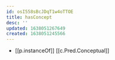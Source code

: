 ```yaml
---
id: osI558sBcJDqT1w4oTTOE
title: hasConcept
desc: ''
updated: 1638051267649
created: 1638051245566
---
```



- [[p.instanceOf]] [[c.Pred.Conceptual]]
